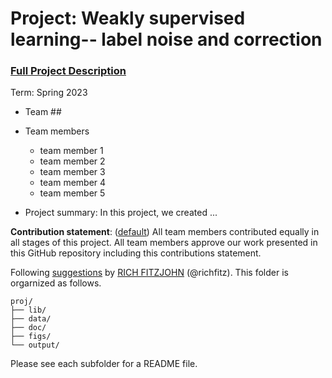 # Project: Weakly supervised learning-- label noise and correction


### [Full Project Description](doc/project3_desc.md)

Term: Spring 2023

+ Team ##
+ Team members
	+ team member 1
	+ team member 2
	+ team member 3
	+ team member 4
	+ team member 5

+ Project summary: In this project, we created ...
	

**Contribution statement**: ([default](doc/a_note_on_contributions.md)) All team members contributed equally in all stages of this project. All team members approve our work presented in this GitHub repository including this contributions statement. 

Following [suggestions](http://nicercode.github.io/blog/2013-04-05-projects/) by [RICH FITZJOHN](http://nicercode.github.io/about/#Team) (@richfitz). This folder is orgarnized as follows.

```
proj/
├── lib/
├── data/
├── doc/
├── figs/
└── output/
```

Please see each subfolder for a README file.
